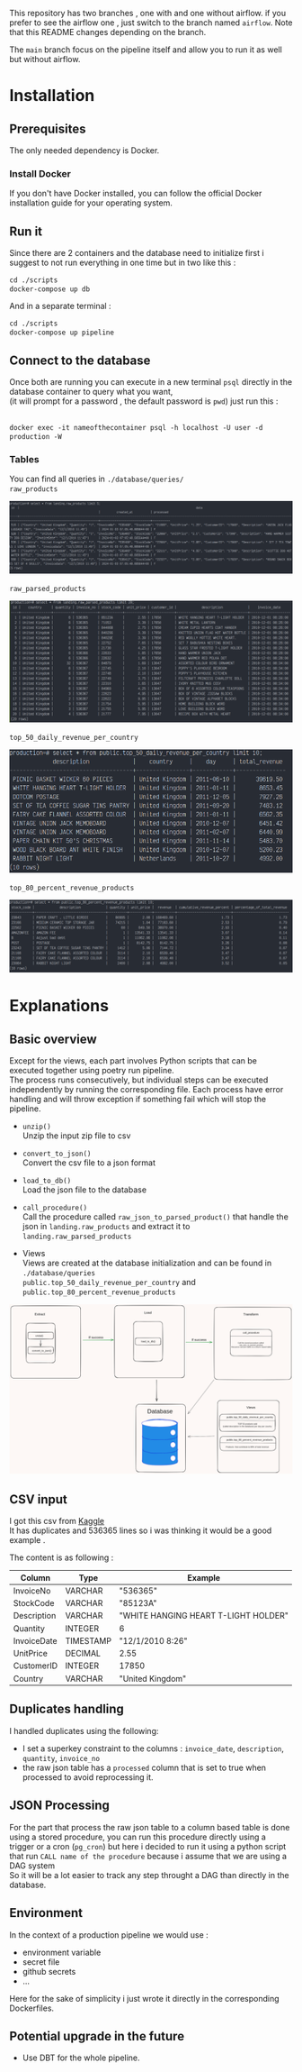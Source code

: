 This repository has two branches , one with and one without airflow.
if you prefer to see the airflow one , just switch to the branch named `airflow`.
Note that this README changes depending on the branch.

The `main` branch focus on the pipeline itself and allow you to run it as well but without airflow.

# Installation

## Prerequisites

The only needed dependency is Docker.

### Install Docker

If you don't have Docker installed, you can follow the official Docker installation guide for your operating system.

## Run it

Since there are 2 containers and the database need to initialize first i suggest to not run everything in one time but in two like this :

```
cd ./scripts
docker-compose up db
```

And in a separate terminal :

```
cd ./scripts
docker-compose up pipeline
```

## Connect to the database

Once both are running you can execute in a new terminal `psql` directly in the database container to query what you want,  
(it will prompt for a password , the default password is `pwd`)
just run this :

```

docker exec -it nameofthecontainer psql -h localhost -U user -d production -W

```

### Tables

You can find all queries in `./database/queries/`  
`raw_products`

![raw_products](./raw_products.png)

`raw_parsed_products`

![raw_parsed_products](./raw_parsed_products.png)

`top_50_daily_revenue_per_country`

![top_50_daily_revenue_per_country](./top_50_daily_revenue_per_country.png)

`top_80_percent_revenue_products`

![top_80_percent_revenue_products](./top_80_percent_revenue_products.png)

# Explanations

## Basic overview

Except for the views, each part involves Python scripts that can be executed together using poetry run pipeline.  
The process runs consecutively, but individual steps can be executed independently by running the corresponding file.
Each process have error handling and will throw exception if something fail which will stop the pipeline.

- `unzip()`  
  Unzip the input zip file to csv

- `convert_to_json()`  
  Convert the csv file to a json format

- `load_to_db()`  
  Load the json file to the database

- `call_procedure()`  
  Call the procedure called `raw_json_to_parsed_product()` that handle the json in `landing.raw_products` and extract it to `landing.raw_parsed_products`

- Views  
   Views are created at the database initialization and can be found in `./database/queries`  
   `public.top_50_daily_revenue_per_country` and `public.top_80_percent_revenue_products`

![pipeline](./pipeline.png)

## CSV input

I got this csv from [Kaggle](https://www.kaggle.com/code/sinaasappel/ecommerce-data-exploration-and-visualization/input)  
It has duplicates and 536365 lines so i was thinking it would be a good example .

The content is as following :

| Column      | Type      | Example                              |
| ----------- | --------- | ------------------------------------ |
| InvoiceNo   | VARCHAR   | "536365"                             |
| StockCode   | VARCHAR   | "85123A"                             |
| Description | VARCHAR   | "WHITE HANGING HEART T-LIGHT HOLDER" |
| Quantity    | INTEGER   | 6                                    |
| InvoiceDate | TIMESTAMP | "12/1/2010 8:26"                     |
| UnitPrice   | DECIMAL   | 2.55                                 |
| CustomerID  | INTEGER   | 17850                                |
| Country     | VARCHAR   | "United Kingdom"                     |

## Duplicates handling

I handled duplicates using the following:

- I set a superkey constraint to the columns : `invoice_date`, `description`, `quantity`, `invoice_no`
- the raw json table has a `processed` column that is set to true when processed to avoid reprocessing it.

## JSON Processing

For the part that process the raw json table to a column based table is done using a stored procedure, you can run this procedure directly using a trigger or a cron (`pg_cron`)
but here i decided to run it using a python script that run `CALL name of the procedure` because i assume that we are using a DAG system  
So it will be a lot easier to track any step throught a DAG than directly in the database.

## Environment

In the context of a production pipeline we would use :

- environment variable
- secret file
- github secrets
- ...

Here for the sake of simplicity i just wrote it directly in the corresponding Dockerfiles.

## Potential upgrade in the future

- Use DBT for the whole pipeline.
